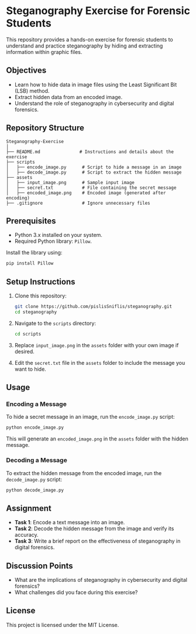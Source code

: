 # Steganography Exercise for Forensic Students

This repository provides a hands-on exercise for forensic students to understand and practice steganography by hiding and extracting information within graphic files.

## Objectives
- Learn how to hide data in image files using the Least Significant Bit (LSB) method.
- Extract hidden data from an encoded image.
- Understand the role of steganography in cybersecurity and digital forensics.

## Repository Structure
```
Steganography-Exercise
│
├── README.md               # Instructions and details about the exercise
├── scripts
│   ├── encode_image.py      # Script to hide a message in an image
│   ├── decode_image.py      # Script to extract the hidden message
├── assets
│   ├── input_image.png      # Sample input image
│   ├── secret.txt           # File containing the secret message
│   ├── encoded_image.png    # Encoded image (generated after encoding)
├── .gitignore               # Ignore unnecessary files
```

## Prerequisites
- Python 3.x installed on your system.
- Required Python library: `Pillow`.

Install the library using:
```bash
pip install Pillow
```

## Setup Instructions
1. Clone this repository:
   ```bash
   git clone https://github.com/pislisSniflis/steganography.git
   cd steganography
   ```

2. Navigate to the `scripts` directory:
   ```bash
   cd scripts
   ```

3. Replace `input_image.png` in the `assets` folder with your own image if desired.
4. Edit the `secret.txt` file in the `assets` folder to include the message you want to hide.

## Usage

### Encoding a Message
To hide a secret message in an image, run the `encode_image.py` script:
```bash
python encode_image.py
```

This will generate an `encoded_image.png` in the `assets` folder with the hidden message.

### Decoding a Message
To extract the hidden message from the encoded image, run the `decode_image.py` script:
```bash
python decode_image.py
```

## Assignment
- **Task 1**: Encode a text message into an image.
- **Task 2**: Decode the hidden message from the image and verify its accuracy.
- **Task 3**: Write a brief report on the effectiveness of steganography in digital forensics.

## Discussion Points
- What are the implications of steganography in cybersecurity and digital forensics?
- What challenges did you face during this exercise?

## License
This project is licensed under the MIT License.
